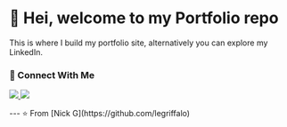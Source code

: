 # 👋 Hei, welcome to my Portfolio repo

This is where I build my portfolio site, alternatively you can explore my LinkedIn.

### 🤝 Connect With Me
<p align="left">
<a href="https://www.linkedin.com/in/nick-griffiths-7b139198/">
  <img src="https://img.shields.io/badge/LinkedIn-0077B5?style=for-the-badge&logo=linkedin&logoColor=white"/>
</a>

<a href="https://legriffalo.github.io/Portfolio-site/">
  <img src="https://img.shields.io/badge/?style=for-the-badge&logo=visit&logoColor=blue"/>
</a>


</p>
---
⭐️ From [Nick G](https://github.com/legriffalo)
